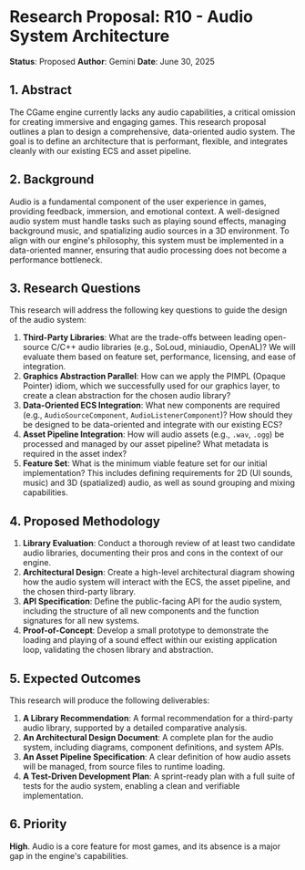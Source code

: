 # Research Proposal: R10 - Audio System Architecture

**Status**: Proposed
**Author**: Gemini
**Date**: June 30, 2025

## 1. Abstract

The CGame engine currently lacks any audio capabilities, a critical omission for creating immersive and engaging games. This research proposal outlines a plan to design a comprehensive, data-oriented audio system. The goal is to define an architecture that is performant, flexible, and integrates cleanly with our existing ECS and asset pipeline.

## 2. Background

Audio is a fundamental component of the user experience in games, providing feedback, immersion, and emotional context. A well-designed audio system must handle tasks such as playing sound effects, managing background music, and spatializing audio sources in a 3D environment. To align with our engine's philosophy, this system must be implemented in a data-oriented manner, ensuring that audio processing does not become a performance bottleneck.

## 3. Research Questions

This research will address the following key questions to guide the design of the audio system:

1.  **Third-Party Libraries**: What are the trade-offs between leading open-source C/C++ audio libraries (e.g., SoLoud, miniaudio, OpenAL)? We will evaluate them based on feature set, performance, licensing, and ease of integration.
2.  **Graphics Abstraction Parallel**: How can we apply the PIMPL (Opaque Pointer) idiom, which we successfully used for our graphics layer, to create a clean abstraction for the chosen audio library?
3.  **Data-Oriented ECS Integration**: What new components are required (e.g., `AudioSourceComponent`, `AudioListenerComponent`)? How should they be designed to be data-oriented and integrate with our existing ECS?
4.  **Asset Pipeline Integration**: How will audio assets (e.g., `.wav`, `.ogg`) be processed and managed by our asset pipeline? What metadata is required in the asset index?
5.  **Feature Set**: What is the minimum viable feature set for our initial implementation? This includes defining requirements for 2D (UI sounds, music) and 3D (spatialized) audio, as well as sound grouping and mixing capabilities.

## 4. Proposed Methodology

1.  **Library Evaluation**: Conduct a thorough review of at least two candidate audio libraries, documenting their pros and cons in the context of our engine.
2.  **Architectural Design**: Create a high-level architectural diagram showing how the audio system will interact with the ECS, the asset pipeline, and the chosen third-party library.
3.  **API Specification**: Define the public-facing API for the audio system, including the structure of all new components and the function signatures for all new systems.
4.  **Proof-of-Concept**: Develop a small prototype to demonstrate the loading and playing of a sound effect within our existing application loop, validating the chosen library and abstraction.

## 5. Expected Outcomes

This research will produce the following deliverables:

1.  **A Library Recommendation**: A formal recommendation for a third-party audio library, supported by a detailed comparative analysis.
2.  **An Architectural Design Document**: A complete plan for the audio system, including diagrams, component definitions, and system APIs.
3.  **An Asset Pipeline Specification**: A clear definition of how audio assets will be managed, from source files to runtime loading.
4.  **A Test-Driven Development Plan**: A sprint-ready plan with a full suite of tests for the audio system, enabling a clean and verifiable implementation.

## 6. Priority

**High**. Audio is a core feature for most games, and its absence is a major gap in the engine's capabilities.
